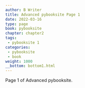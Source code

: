 ```yaml
---
author: B Writer
title: Advanced pybooksite Page 1
date: 2022-03-16
type: page
book: pybooksite
chapter: chapter2
tags:
 - pybooksite 1
categories:
 - pybooksite
 - book
weight: 1000
__bottom: bottom1.html
---
```


Page 1 of Advanced pybooksite.